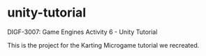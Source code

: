 # unity-tutorial
DIGF-3007: Game Engines Activity 6 - Unity Tutorial

This is the project for the Karting Microgame tutorial we recreated. 
